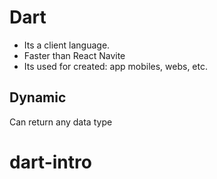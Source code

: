 # Dart

- Its a client language. 
- Faster than React Navite
- Its used for created: app mobiles, webs, etc. 


## Dynamic

Can return any data type

# dart-intro
